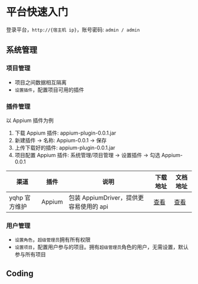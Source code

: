 # 平台快速入门

登录平台，`http://{宿主机 ip}`，账号密码: `admin / admin`

## 系统管理

### 项目管理

- 项目之间数据相互隔离
- `设置插件`，配置项目可用的插件

### 插件管理

以 Appium 插件为例

1. 下载 Appium 插件: appium-plugin-0.0.1.jar
2. 新建插件 -> 名称: Appium-0.0.1 -> 保存
3. 上传下载好的插件: appium-plugin-0.0.1.jar
4. 项目配置 Appium 插件: 系统管理/项目管理 -> 设置插件 -> 勾选 Appium-0.0.1

| 渠道          | 插件   | 说明                                    | 下载地址                                      | 文档地址                                                            |
| ------------- | ------ | --------------------------------------- | --------------------------------------------- | ------------------------------------------------------------------- |
| yqhp 官方维护 | Appium | 包装 AppiumDriver，提供更容易使用的 api | [查看](https://github.com/yqhp/yqhp/releases) | [查看](https://github.com/yqhp/yqhp/tree/main/agent/plugins/appium) |

### 用户管理

- `设置角色`，`超级管理员`拥有所有权限
- `设置项目`，配置用户参与的项目。拥有`超级管理员`角色的用户，无需设置，默认参与所有项目

## Coding

